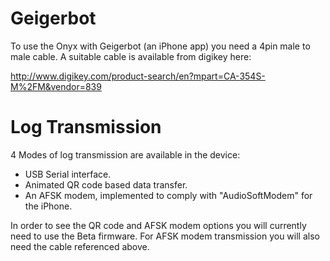 Geigerbot
=========

To use the Onyx with Geigerbot (an iPhone app) you need a 4pin male to male cable.
A suitable cable is available from digikey here:

http://www.digikey.com/product-search/en?mpart=CA-354S-M%2FM&vendor=839

Log Transmission
================

4 Modes of log transmission are available in the device:

* USB Serial interface.
* Animated QR code based data transfer.
* An AFSK modem, implemented to comply with "AudioSoftModem" for the iPhone.

In order to see the QR code and AFSK modem options you will currently need to use the
Beta firmware. For AFSK modem transmission you will also need the cable referenced above.
